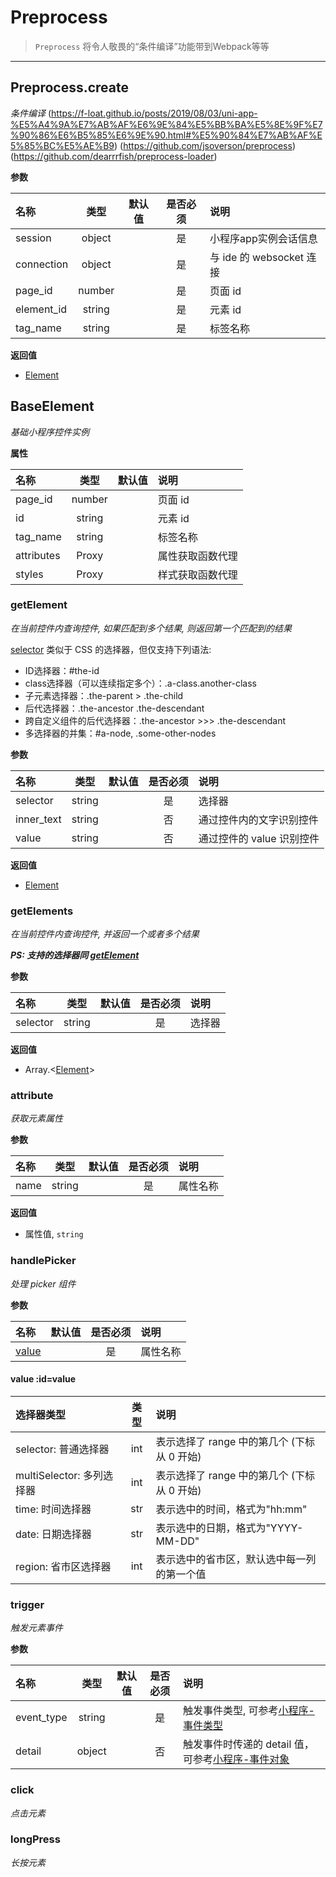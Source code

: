 # Preprocess
> `Preprocess` 将令人敬畏的“条件编译”功能带到Webpack等等

---

## Preprocess.create
*条件编译*
(https://f-loat.github.io/posts/2019/08/03/uni-app-%E5%A4%9A%E7%AB%AF%E6%9E%84%E5%BB%BA%E5%8E%9F%E7%90%86%E6%B5%85%E6%9E%90.html#%E5%90%84%E7%AB%AF%E5%85%BC%E5%AE%B9)
(https://github.com/jsoverson/preprocess)
(https://github.com/dearrrfish/preprocess-loader)

**参数**

|名称| 类型| 默认值| 是否必须| 说明|
| :----- | :-----: | :-----: | :-----: | :----- |
|session|object| |是|小程序app实例会话信息|
|connection|object|| 是|与 ide 的 websocket 连接|
|page_id|number| |是|页面 id|
|element_id|string| |是|元素 id|
|tag_name|string| |是|标签名称|

**返回值**
- [Element](minium/JavaScript/api/Element#BaseElement)

## BaseElement
*基础小程序控件实例*

**属性**

|名称| 类型| 默认值|  说明|
| :----- | :-----: | :-----: | :----- |
|page_id|number| |页面 id|
|id|string| |元素 id|
|tag_name|string| |标签名称|
|attributes|Proxy| |属性获取函数代理|
|styles|Proxy| |样式获取函数代理|

### getElement
*在当前控件内查询控件, 如果匹配到多个结果, 则返回第一个匹配到的结果*

[selector](https://developers.weixin.qq.com/miniprogram/dev/api/wxml/SelectorQuery.select.html) 类似于 CSS 的选择器，但仅支持下列语法:

- ID选择器：#the-id
- class选择器（可以连续指定多个）：.a-class.another-class
- 子元素选择器：.the-parent > .the-child
- 后代选择器：.the-ancestor .the-descendant
- 跨自定义组件的后代选择器：.the-ancestor >>> .the-descendant
- 多选择器的并集：#a-node, .some-other-nodes

**参数**

|名称| 类型| 默认值| 是否必须| 说明|
| :----- | :-----: | :-----: | :-----: | :----- |
|selector|string| |是|选择器|
|inner_text|string| |否|通过控件内的文字识别控件|
|value|string| |否|通过控件的 value 识别控件|

**返回值**
- [Element](minium/JavaScript/api/Element#Element)

### getElements
*在当前控件内查询控件, 并返回一个或者多个结果*

***PS: 支持的选择器同 [getElement](JavaScript/api/Element#getElement)***

**参数**

|名称| 类型| 默认值| 是否必须| 说明|
| :----- | :-----: | :-----: | :-----: | :----- |
|selector|string| |是|选择器|

**返回值**
- Array.<[Element](minium/JavaScript/api/Element#Element)>

### attribute
*获取元素属性*

**参数**

|名称| 类型| 默认值| 是否必须| 说明|
| :----- | :-----: | :-----: | :-----: | :----- |
|name|string| |是|属性名称|

**返回值**
- 属性值, `string`

### handlePicker
*处理 picker 组件*

**参数**

|名称| 默认值| 是否必须| 说明|
| :----- | :-----: | :-----: | :----- |
| [value](minium/JavaScript/api/Element#value) | |是|属性名称|

#### value :id=value

|选择器类型|类型| 说明|
| :----- | :-----: | :----- |
|selector: 普通选择器|int|表示选择了 range 中的第几个 (下标从 0 开始) |
|multiSelector: 多列选择器|int|表示选择了 range 中的第几个 (下标从 0 开始) |
|time: 时间选择器|str|表示选中的时间，格式为"hh:mm"|
|date: 日期选择器|str|表示选中的日期，格式为"YYYY-MM-DD"|
|region: 省市区选择器|int|表示选中的省市区，默认选中每一列的第一个值|


### trigger
*触发元素事件*

**参数**

|名称| 类型| 默认值| 是否必须| 说明|
| :----- | :-----: | :-----: | :-----: | :----- |
|event_type|string| |是|触发事件类型, 可参考[小程序-事件类型](https://developers.weixin.qq.com/miniprogram/dev/framework/view/wxml/event.html#事件分类)|
|detail|object| |否|触发事件时传递的 detail 值，可参考[小程序-事件对象](https://developers.weixin.qq.com/miniprogram/dev/framework/view/wxml/event.html#事件对象)|

### click
*点击元素*

### longPress
*长按元素*